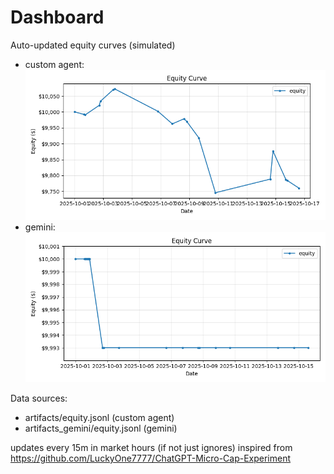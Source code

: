 # Dashboard

Auto-updated equity curves (simulated)

- custom agent: ![Equity Curve](artifacts/equity.png?v=217614c)
- gemini: ![Equity Curve (Gemini)](artifacts_gemini/equity.png?v=217614c)

Data sources:
- artifacts/equity.jsonl (custom agent)
- artifacts_gemini/equity.jsonl (gemini)

updates every 15m in market hours (if not just ignores)
inspired from https://github.com/LuckyOne7777/ChatGPT-Micro-Cap-Experiment
